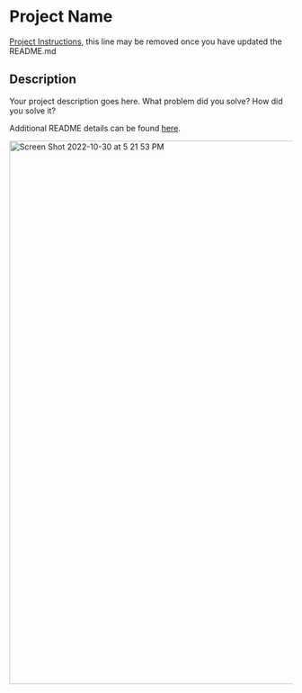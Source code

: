 # Project Name

[Project Instructions](./INSTRUCTIONS.md), this line may be removed once you have updated the README.md

## Description

Your project description goes here. What problem did you solve? How did you solve it?

Additional README details can be found [here](https://github.com/PrimeAcademy/readme-template/blob/master/README.md).





<img width="966" alt="Screen Shot 2022-10-30 at 5 21 53 PM" src="https://user-images.githubusercontent.com/96168215/198904677-c91969dc-f2c0-49ba-b472-dc3896620670.png">
